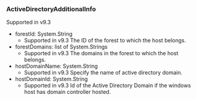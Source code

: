### ActiveDirectoryAdditionalInfo
Supported in v9.3

- forestId: System.String
  - Supported in v9.3
  The ID of the forest to which the host belongs.
- forestDomains: list of System.Strings
  - Supported in v9.3
  The domains in the forest to which the host belongs.
- hostDomainName: System.String
  - Supported in v9.3
  Specify the name of active directory domain.
- hostDomainId: System.String
  - Supported in v9.3
  Id of the Active Directory Domain if the windows host has domain controller hosted.
